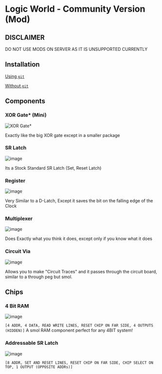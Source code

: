 # Logic World - Community Version (Mod)
## DISCLAIMER
DO NOT USE MODS ON SERVER AS IT IS UNSUPPORTED CURRENTLY

## Installation

[Using `git`](https://github.com/IsCoffeeTho/LWCommunityVersion/blob/master/INSTALLATION-withgit.md)

[Without `git`](https://github.com/IsCoffeeTho/LWCommunityVersion/blob/master/INSTALLATION-withoutgit.md)

## Components
### XOR Gate\* (Mini)
![XOR Gate*](https://user-images.githubusercontent.com/33318553/138606324-e99653d4-cb85-471e-9c64-b09a4aeb7c51.png)

Exactly like the big XOR gate except in a smaller package

### SR Latch
![image](https://user-images.githubusercontent.com/33318553/138606402-cbf3faa4-5c50-4f21-b382-a1c59d379025.png)

Its a Stock Standard SR Latch (Set, Reset Latch)

### Register
![image](https://user-images.githubusercontent.com/33318553/138606457-daeea039-c525-4a9f-a187-836e148a3399.png)

Very Similar to a D-Latch, Except it saves the bit on the falling edge of the Clock

### Multiplexer
![image](https://user-images.githubusercontent.com/33318553/138606515-d20f8a72-7a43-498f-ab31-4bc4b9f6b6cb.png)

Does Exactly what you think it does, except only if you know what it does

### Circuit Via
![image](https://user-images.githubusercontent.com/33318553/138606584-82ff499d-2852-4c03-b8e8-0c2267125e87.png)

Allows you to make "Circuit Traces" and it passes through the circuit board, similar to a through peg but smol.

## Chips
### 4 Bit RAM
![image](https://user-images.githubusercontent.com/33318553/138606702-04c57727-32e7-4a52-b854-3fcb43611fcf.png)

`[4 ADDR, 4 DATA, READ WRITE LINES, RESET CHIP ON FAR SIDE, 4 OUTPUTS (HIDDEN)]`
A smol RAM component perfect for any 4BIT system!

### Addressable SR Latch
![image](https://user-images.githubusercontent.com/33318553/138606839-85e66aff-775a-47f3-bada-a19199197f7b.png)

`[8 ADDR, SET AND RESET LINES, RESET CHIP ON FAR SIDE, CHIP SELECT ON TOP, 1 OUTPUT (OPPOSITE ADDRs)]`
